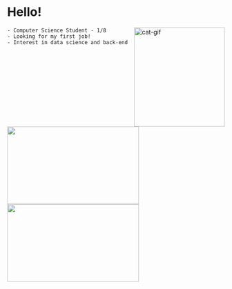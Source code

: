 # Hello!

<div style="display: inline_block">
  <img align="right" alt="cat-gif" height="230" width="210" src="https://i.pinimg.com/originals/03/a8/ff/03a8ff66062fd6b388e809553c633980.gif">
</div>

```
- Computer Science Student - 1/8
- Looking for my first job!
- Interest in data science and back-end
```

<div style="display: inline_block">
  <img align="left" height="180" width="305" src="https://github-readme-stats-sigma-five.vercel.app/api?username=larissa-uchida&theme=dracula&show_icons=true">
  <img height="180" width="305" src="https://github-readme-stats-sigma-five.vercel.app/api/top-langs/?username=larissa-uchida&layout=compact&theme=dracula"/>
</div>






